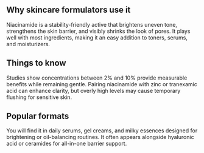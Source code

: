 ## Why skincare formulators use it
Niacinamide is a stability-friendly active that brightens uneven tone, strengthens the skin barrier, and visibly shrinks the look of pores. It plays well with most ingredients, making it an easy addition to toners, serums, and moisturizers.

## Things to know
Studies show concentrations between 2% and 10% provide measurable benefits while remaining gentle. Pairing niacinamide with zinc or tranexamic acid can enhance clarity, but overly high levels may cause temporary flushing for sensitive skin.

## Popular formats
You will find it in daily serums, gel creams, and milky essences designed for brightening or oil-balancing routines. It often appears alongside hyaluronic acid or ceramides for all-in-one barrier support.
